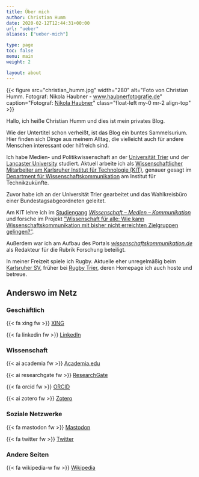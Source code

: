 ```yaml
---
title: Über mich
author: Christian Humm
date: 2020-02-12T12:44:31+00:00
url: "ueber"
aliases: ["ueber-mich"]

type: page
toc: false
menu: main
weight: 2

layout: about
---
```


{{< figure src="christian_humm.jpg" width="280" alt="Foto von Christian Humm. Fotograf: Nikola Haubner - www.haubnerfotografie.de" caption="Fotograf: [Nikola Haubner](https://www.haubnerfotografie.de/)" class="float-left my-0 mr-2 align-top" >}}

Hallo, ich heiße Christian Humm und dies ist mein privates Blog.

Wie der Untertitel schon verheißt, ist das Blog ein buntes Sammelsurium. Hier finden sich Dinge aus meinem Alltag, die vielleicht auch für andere Menschen interessant oder hilfreich sind.

Ich habe Medien- und Politikwissenschaft an der [Universität Trier][1] und der [Lancaster University][2] studiert. Aktuell arbeite ich als [Wissenschaftlicher Mitarbeiter am Karlsruher Institut für Technologie (KIT)][3], genauer gesagt im [Department für Wissenschaftskommunikation][4] am Institut für Technikzukünfte.

Zuvor habe ich an der Universität Trier gearbeitet und das Wahlkreisbüro einer Bundestagsabgeordneten geleitet.

Am KIT lehre ich im [Studiengang][5] _[Wissenschaft &#8211; Medien &#8211; Kommunikation][5]_ und forsche im Projekt [&#8220;Wissenschaft für alle: Wie kann Wissenschaftskommunikation mit bisher nicht erreichten Zielgruppen gelingen?&#8221;][6].

Außerdem war ich am Aufbau des Portals _[wissenschaftskommunikation.de][7]_ als Redakteur für die Rubrik Forschung beteiligt.

In meiner Freizeit spiele ich Rugby. Aktuelle eher unregelmäßig beim [Karlsruher SV][8], früher bei [Rugby Trier][9], deren Homepage ich auch hoste und betreue.

## Anderswo im Netz

### Geschäftlich

{{< fa xing fw >}} [XING](https://www.xing.com/profile/Christian_Humm4/)

{{< fa linkedin fw >}} [LinkedIn](https://www.linkedin.com/in/christian-humm/)

### Wissenschaft

{{< ai academia fw >}} [Academia.edu](https://www.researchgate.net/profile/Christian_Humm)

{{< ai researchgate fw >}} [ResearchGate](https://www.researchgate.net/profile/Christian_Humm)

{{< fa orcid fw >}} [ORCID](https://orcid.org/0000-0001-8789-530X)

{{< ai zotero fw >}} [Zotero](https://www.zotero.org/cmlnet)

### Soziale Netzwerke

<!--{{< fa instagram fw >}} [Instagram](https://www.instagram.com/cml_0815/)-->

{{< fa mastodon fw >}} [Mastodon](https://social.tchncs.de/@cml_net)

{{< fa twitter fw >}} [Twitter](https://twitter.com/cml_net)

### Andere Seiten

{{< fa wikipedia-w fw >}} [Wikipedia](https://de.wikipedia.org/wiki/Benutzer:CML0815)

 [1]: https://www.uni-trier.de/
 [2]: https://www.lancaster.ac.uk/
 [3]: https://wmk.itz.kit.edu/1320_christian_humm.php
 [4]: https://wmk.itz.kit.edu/
 [5]: http://www.wmk-karlsruhe.de
 [6]: https://wmk.itz.kit.edu/2943.php
 [7]: https://www.wissenschaftskommunikation.de/
 [8]: https://karlsruher-sv.de/category/verein/rugby/
 [9]: https://www.rugby-trier.de/
